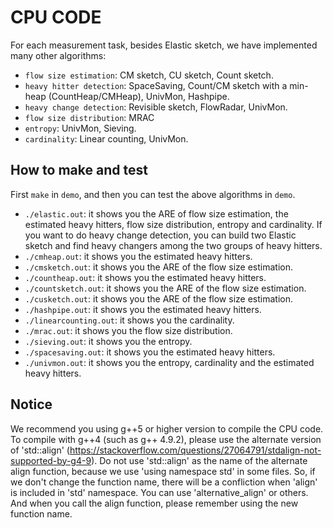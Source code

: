 # CPU CODE

For each measurement task, besides Elastic sketch, we have implemented many other algorithms:
- `flow size estimation`: CM sketch, CU sketch, Count sketch.
- `heavy hitter detection`: SpaceSaving, Count/CM sketch with a min-heap (CountHeap/CMHeap), UnivMon, Hashpipe. 
- `heavy change detection`: Revisible sketch, FlowRadar, UnivMon.
- `flow size distribution`: MRAC
- `entropy`: UnivMon, Sieving.
- `cardinality`: Linear counting, UnivMon.

## How to make and test
First `make` in `demo`, and then you can test the above algorithms in `demo`.
- `./elastic.out`: it shows you the ARE of flow size estimation, the estimated heavy hitters, flow size distribution, entropy and cardinality. If you want to do heavy change detection, you can build two Elastic sketch and find heavy changers among the two groups of heavy hitters.
- `./cmheap.out`: it shows you the estimated heavy hitters.
- `./cmsketch.out`: it shows you the ARE of the flow size estimation.
- `./countheap.out`: it shows you the estimated heavy hitters.
- `./countsketch.out`: it shows you the ARE of the flow size estimation.
- `./cusketch.out`: it shows you the ARE of the flow size estimation.
- `./hashpipe.out`: it shows you the estimated heavy hitters.
- `./linearcounting.out`: it shows you the cardinality.
- `./mrac.out`: it shows you the flow size distribution.
- `./sieving.out`: it shows you the entropy.
- `./spacesaving.out`: it shows you the estimated heavy hitters.
- `./univmon.out`: it shows you the entropy, cardinality and the estimated heavy hitters.

## Notice
We recommend you using g++5 or higher version to compile the CPU code.
To compile with g++4 (such as g++ 4.9.2), please use the alternate version of 'std::align' (https://stackoverflow.com/questions/27064791/stdalign-not-supported-by-g4-9). Do not use 'std::align' as the name of the alternate align function, because we use 'using namespace std' in some files. So, if we don't change the function name, there will be a confliction when 'align' is included in 'std' namespace. 
You can use 'alternative_align' or others. And when you call the align function, please remember using the new function name.







